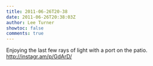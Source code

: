 ```yaml
---
title: 2011-06-26T20-38
date: 2011-06-26T20:38:03Z
author: Lee Turner
showtoc: false
comments: true
---
```


Enjoying the last few rays of light with a port on the patio.  http://instagr.am/p/GdArD/

